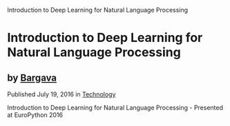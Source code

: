 Introduction to Deep Learning for Natural Language Processing

# Introduction to Deep Learning for Natural Language Processing

## by [Bargava](https://speakerdeck.com/bargava)

Published July 19, 2016 in [Technology](https://speakerdeck.com/c/technology)

Introduction to Deep Learning for Natural Language Processing - Presented at EuroPython 2016
